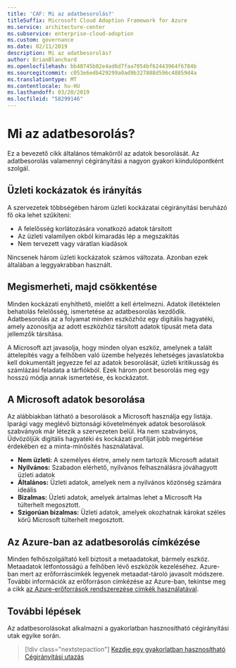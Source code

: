 ```yaml
---
title: 'CAF: Mi az adatbesorolás?'
titleSuffix: Microsoft Cloud Adoption Framework for Azure
ms.service: architecture-center
ms.subservice: enterprise-cloud-adoption
ms.custom: governance
ms.date: 02/11/2019
description: Mi az adatbesorolás?
author: BrianBlanchard
ms.openlocfilehash: bb40745b02e4ad6d7faa7054bf62443964f6784b
ms.sourcegitcommit: c053e6edb429299a0ad9b327888d596c48859d4a
ms.translationtype: MT
ms.contentlocale: hu-HU
ms.lasthandoff: 03/20/2019
ms.locfileid: "58299146"
---
```

<!-- markdownlint-disable MD026 -->

# <a name="what-is-data-classification"></a>Mi az adatbesorolás?

Ez a bevezető cikk általános témakörről az adatok besorolását. Az adatbesorolás valamennyi cégirányítási a nagyon gyakori kiindulópontként szolgál.

## <a name="business-risks-and-governance"></a>Üzleti kockázatok és irányítás

A szervezetek többségében három üzleti kockázatai cégirányítási beruházó fő oka lehet szűkíteni:

* A felelősség korlátozására vonatkozó adatok társított
* Az üzleti valamilyen okból kimaradás lép a megszakítás
* Nem tervezett vagy váratlan kiadások

Nincsenek három üzleti kockázatok számos változata. Azonban ezek általában a leggyakrabban használt.

## <a name="understand-then-mitigate"></a>Megismerheti, majd csökkentése

Minden kockázati enyhíthető, mielőtt a kell értelmezni. Adatok illetéktelen behatolás felelősség, ismertetése az adatbesorolás kezdődik. Adatbesorolás az a folyamat minden eszközhöz egy digitális hagyatéki, amely azonosítja az adott eszközhöz társított adatok típusát meta data jellemzők társítása.

A Microsoft azt javasolja, hogy minden olyan eszköz, amelynek a talált áttelepítés vagy a felhőben való üzembe helyezés lehetséges javaslatokba kell dokumentált jegyezze fel az adatok besorolását, üzleti kritikusság és számlázási feladata a tárfiókból. Ezek három pont besorolás meg egy hosszú módja annak ismertetése, és kockázatot.

## <a name="microsofts-data-classification"></a>A Microsoft adatok besorolása

Az alábbiakban látható a besorolások a Microsoft használja egy listája. Iparági vagy meglévő biztonsági követelmények adatok besorolások szabványok már létezik a szervezeten belül. Ha nem szabványos, Üdvözöljük digitális hagyatéki és kockázati profilját jobb megértése érdekében ez a minta-minősítés használatával.  

* **Nem üzleti:** A személyes életre, amely nem tartozik Microsoft adatait
* **Nyilvános:** Szabadon elérhető, nyilvános felhasználásra jóváhagyott üzleti adatok
* **Általános:** Üzleti adatok, amelyek nem a nyilvános közönség számára ideális
* **Bizalmas:** Üzleti adatok, amelyek ártalmas lehet a Microsoft Ha túlterhelt megosztott.
* **Szigorúan bizalmas:** Üzleti adatok, amelyek okozhatnak károkat széles körű Microsoft túlterhelt megosztott.

## <a name="tagging-data-classification-in-azure"></a>Az Azure-ban az adatbesorolás címkézése

Minden felhőszolgáltató kell biztosít a metaadatokat, bármely eszköz. Metaadatok létfontosságú a felhőben lévő eszközök kezeléséhez. Azure-ban mert az erőforráscímkék legyenek metaadat-tároló javasolt módszere. További információk az erőforráson címkézése az Azure-ban, tekintse meg a cikk [az Azure-erőforrások rendszerezése címkék használatával](/azure/azure-resource-manager/resource-group-using-tags).

## <a name="next-steps"></a>További lépések

Az adatbesorolásokat alkalmazni a gyakorlatban hasznosítható cégirányítási utak egyike során.

> [!div class="nextstepaction"]
> [Kezdje egy gyakorlatban hasznosítható Cégirányítási utazás](../journeys/overview.md)
